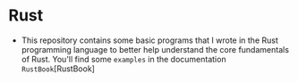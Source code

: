# Rust

- This repository contains some basic programs that I wrote in the Rust programming language to better help understand the core fundamentals of Rust. You'll find some `examples` in the documentation `RustBook`[RustBook]